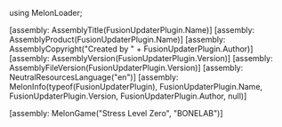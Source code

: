 using MelonLoader;

[assembly: AssemblyTitle(FusionUpdaterPlugin.Name)]
[assembly: AssemblyProduct(FusionUpdaterPlugin.Name)]
[assembly: AssemblyCopyright("Created by " + FusionUpdaterPlugin.Author)]
[assembly: AssemblyVersion(FusionUpdaterPlugin.Version)]
[assembly: AssemblyFileVersion(FusionUpdaterPlugin.Version)]
[assembly: NeutralResourcesLanguage("en")]
[assembly: MelonInfo(typeof(FusionUpdaterPlugin), FusionUpdaterPlugin.Name, FusionUpdaterPlugin.Version, FusionUpdaterPlugin.Author, null)]

[assembly: MelonGame("Stress Level Zero", "BONELAB")]
